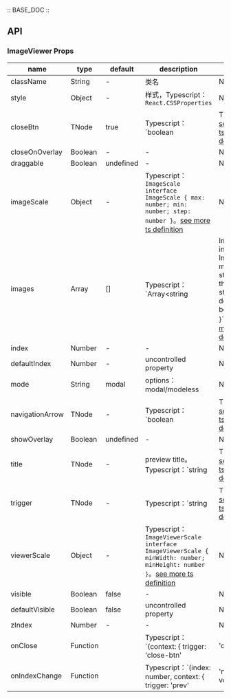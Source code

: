 :: BASE_DOC ::

## API

### ImageViewer Props

name | type | default | description | required
-- | -- | -- | -- | --
className | String | - | 类名 | N
style | Object | - | 样式，Typescript：`React.CSSProperties` | N
closeBtn | TNode | true | Typescript：`boolean | TNode`。[see more ts definition](https://github.com/Tencent/tdesign-react/blob/develop/src/common.ts) | N
closeOnOverlay | Boolean | - | \- | N
draggable | Boolean | undefined | \- | N
imageScale | Object | - | Typescript：`ImageScale` `interface ImageScale { max: number; min: number; step: number }`。[see more ts definition](https://github.com/Tencent/tdesign-react/blob/develop/src/image-viewer/type.ts) | N
images | Array | [] | Typescript：`Array<string | ImageInfo>` `interface ImageInfo { mainImage: string; thumbnail?: string; download?: boolean }`。[see more ts definition](https://github.com/Tencent/tdesign-react/blob/develop/src/image-viewer/type.ts) | N
index | Number | - | \- | N
defaultIndex | Number | - | uncontrolled property | N
mode | String | modal | options：modal/modeless | N
navigationArrow | TNode | - | Typescript：`boolean | TNode`。[see more ts definition](https://github.com/Tencent/tdesign-react/blob/develop/src/common.ts) | N
showOverlay | Boolean | undefined | \- | N
title | TNode | - | preview title。Typescript：`string | TNode`。[see more ts definition](https://github.com/Tencent/tdesign-react/blob/develop/src/common.ts) | N
trigger | TNode | - | Typescript：`string | TNode`。[see more ts definition](https://github.com/Tencent/tdesign-react/blob/develop/src/common.ts) | N
viewerScale | Object | - | Typescript：`ImageViewerScale` `interface ImageViewerScale { minWidth: number; minHeight: number }`。[see more ts definition](https://github.com/Tencent/tdesign-react/blob/develop/src/image-viewer/type.ts) | N
visible | Boolean | false | \- | N
defaultVisible | Boolean | false | uncontrolled property | N
zIndex | Number | - | \- | N
onClose | Function |  | Typescript：`(context: { trigger: 'close-btn' | 'overlay' | 'esc'; e: MouseEvent | KeyboardEvent }) => void`<br/> | N
onIndexChange | Function |  | Typescript：`(index: number, context: { trigger: 'prev' | 'next' }) => void`<br/> | N
